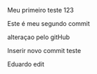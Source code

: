 Meu primeiro teste 123

Este é meu segundo commit

alteraçao pelo gitHub

Inserir novo commit teste

Eduardo edit
